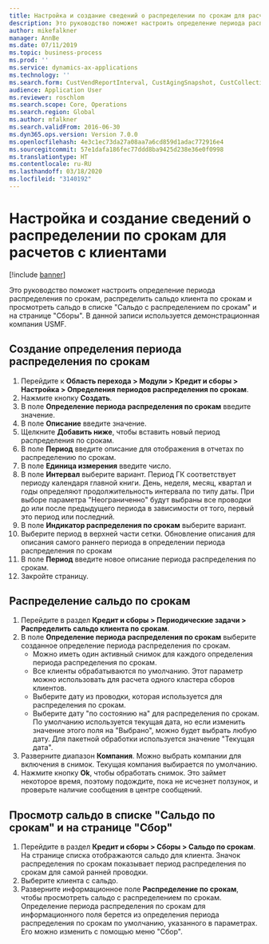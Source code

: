 ```yaml
---
title: Настройка и создание сведений о распределении по срокам для расчетов с клиентами
description: Это руководство поможет настроить определение периода распределения по срокам, распределить сальдо клиента по срокам и просмотреть сальдо в списке "Сальдо с распределением по срокам" и на странице "Сборы".
author: mikefalkner
manager: AnnBe
ms.date: 07/11/2019
ms.topic: business-process
ms.prod: ''
ms.service: dynamics-ax-applications
ms.technology: ''
ms.search.form: CustVendReportInterval, CustAgingSnapshot, CustCollectionsPoolsListPage, CustCollections
audience: Application User
ms.reviewer: roschlom
ms.search.scope: Core, Operations
ms.search.region: Global
ms.author: mfalkner
ms.search.validFrom: 2016-06-30
ms.dyn365.ops.version: Version 7.0.0
ms.openlocfilehash: 4e3c1ec73da27a08aa7a6cd859d1adac772916e4
ms.sourcegitcommit: 57e1dafa186fec77ddd8ba9425d238e36e0f0998
ms.translationtype: HT
ms.contentlocale: ru-RU
ms.lasthandoff: 03/18/2020
ms.locfileid: "3140192"
---
```

# <a name="set-up-and-generate-accounts-receivable-aging-information"></a>Настройка и создание сведений о распределении по срокам для расчетов с клиентами

[!include [banner](../../includes/banner.md)]

Это руководство поможет настроить определение периода распределения по срокам, распределить сальдо клиента по срокам и просмотреть сальдо в списке "Сальдо с распределением по срокам" и на странице "Сборы". В данной записи используется демонстрационная компания USMF.


## <a name="create-an-aging-period-definition"></a>Создание определения периода распределения по срокам
1. Перейдите к **Область перехода > Модули > Кредит и сборы > Настройка > Определения периодов распределения по срокам**.
2. Нажмите кнопку **Создать**.
3. В поле **Определение периода распределения по срокам** введите значение.
4. В поле **Описание** введите значение.
5. Щелкните **Добавить ниже**, чтобы вставить новый период распределения по срокам.
6. В поле **Период** введите описание для отображения в отчетах по распределению по срокам.
7. В поле **Единица измерения** введите число.
8. В поле **Интервал** выберите вариант. Период ГК соответствует периоду календаря главной книги. День, неделя, месяц, квартал и годы определяют продолжительность интервала по типу даты. При выборе параметра "Неограниченно" будут выбраны все проводки до или после предыдущего периода в зависимости от того, первый это период или последний.  
9. В поле **Индикатор распределения по срокам** выберите вариант.
10. Выберите период в верхней части сетки. Обновление описания для описания самого раннего периода в определении периода распределения по срокам
11. В поле **Период** введите новое описание периода распределения по срокам.
12. Закройте страницу.

## <a name="age-the-balances"></a>Распределение сальдо по срокам
1. Перейдите в раздел **Кредит и сборы > Периодические задачи > Распределить сальдо клиента по срокам**.
2. В поле **Определение периода распределения по срокам** выберите созданное определение периода распределения по срокам.
    + Можно иметь один активный снимок для каждого определения периода распределения по срокам.  
    + Все клиенты обрабатываются по умолчанию. Этот параметр можно использовать для расчета одного кластера сборов клиентов.  
    + Выберите дату из проводки, которая используется для распределения по срокам.  
    + Выберите дату "по состоянию на" для распределения по срокам. По умолчанию используется текущая дата, но если изменить значение этого поля на "Выбрано", можно будет выбрать любую дату. Для пакетной обработки используется значение "Текущая дата".  
3. Разверните диапазон **Компания**. Можно выбрать компании для включения в снимок. Текущая компания выбирается по умолчанию.
4. Нажмите кнопку **Оk**, чтобы обработать снимок. Это займет некоторое время, поэтому подождите, пока не исчезнет ползунок, и проверьте наличие сообщения в центре сообщений.

## <a name="view-the-balances-on-the-aged-balances-list-and-on-the-collection-page"></a>Просмотр сальдо в списке "Сальдо по срокам" и на странице "Сбор"
1. Перейдите в раздел **Кредит и сборы > Сборы > Сальдо по срокам**. На странице списка отображаются сальдо для клиента. Значок распределения по срокам показывает период распределения по срокам для самой ранней проводки.  
2. Выберите клиента с сальдо.
3. Разверните информационное поле **Распределение по срокам**, чтобы просмотреть сальдо с распределением по срокам. Определение периода распределения по срокам для информационного поля берется из определения периода распределения по срокам по умолчанию, указанного в параметрах. Его можно изменить с помощью меню "Сбор".  

